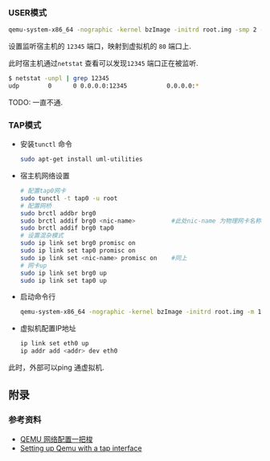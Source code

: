 
### USER模式

```bash
qemu-system-x86_64 -nographic -kernel bzImage -initrd root.img -smp 2 -netdev user,id=mynet0,hostfwd=udp::12345-:80 -device e1000,netdev=mynet0 -append "root=/dev/ram init=/bin/sh ramdisk=20480 console=ttyS0"
```

设置监听宿主机的 `12345` 端口，映射到虚拟机的 `80` 端口上.

此时宿主机通过`netstat` 查看可以发现`12345` 端口正在被监听.

```bash
$ netstat -unpl | grep 12345
udp        0      0 0.0.0.0:12345           0.0.0.0:*                           7885/qemu-system-x8 
```

TODO: 一直不通.

### TAP模式

* 安装`tunctl` 命令

  ```bash
  sudo apt-get install uml-utilities
  ```

* 宿主机网络设置

  ```bash
  # 配置tap0网卡
  sudo tunctl -t tap0 -u root
  # 配置网桥
  sudo brctl addbr brg0
  sudo brctl addif brg0 <nic-name>  		#此处nic-name 为物理网卡名称
  sudo brctl addif brg0 tap0
  # 设置混杂模式
  sudo ip link set brg0 promisc on
  sudo ip link set tap0 promisc on
  sudo ip link set <nic-name> promisc on	#同上
  # 网卡up
  sudo ip link set brg0 up
  sudo ip link set tap0 up
  ```

* 启动命令行
  ```bash
  qemu-system-x86_64 -nographic -kernel bzImage -initrd root.img -m 1024m -smp 2 -netdev tap,id=mynet0,ifname=tap0,script=no,downscript=no -device e1000,netdev=mynet0 -append "root=/dev/ram init=/bin/sh ramdisk=20480 console=ttyS0"
  ```
* 虚拟机配置IP地址

  ```bash
  ip link set eth0 up
  ip addr add <addr> dev eth0
  ```

此时，外部可以ping 通虚拟机.

## 附录

### 参考资料

* [QEMU 网络配置一把梭](https://wzt.ac.cn/2021/05/28/QEMU-networking/)
* [Setting up Qemu with a tap interface](https://gist.github.com/extremecoders-re/e8fd8a67a515fee0c873dcafc81d811c)

